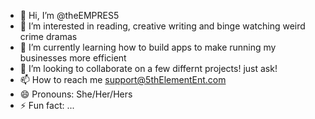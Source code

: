 - 👋 Hi, I’m @theEMPRES5
- 👀 I’m interested in reading, creative writing and binge watching weird crime dramas
- 🌱 I’m currently learning how to build apps to make running my businesses more efficient
- 💞️ I’m looking to collaborate on a few differnt projects! just ask!
- 📫 How to reach me support@5thElementEnt.com
- 😄 Pronouns: She/Her/Hers
- ⚡ Fun fact: ...

<!---
theEMPRES5/theEMPRES5 is a ✨ special ✨ repository because its `README.md` (this file) appears on your GitHub profile.
You can click the Preview link to take a look at your changes.
--->
